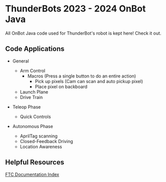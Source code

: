 # ThunderBots 2023 - 2024 OnBot Java
All OnBot Java code used for ThunderBot's robot is kept here! Check it out.

## Code Applications
* General
  * Arm Control
    * Macros (Press a single button to do an entire action)
      * Pick up pixels (Cam can scan and auto pickup pixel)
      * Place pixel on backboard
  * Launch Plane
  * Drive Train
    
* Teleop Phase
  * Quick Controls
    
* Autonomous Phase
  * AprilTag scanning
  * Closed-Feedback Driving
  * Location Awareness

## Helpful Resources

[FTC Documentation Index](https://ftctechnh.github.io/ftc_app/doc/javadoc/index-all.html)
